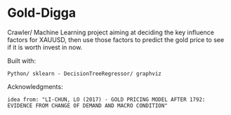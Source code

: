 # Gold-Digga
Crawler/ Machine Learning project aiming at deciding the key influence factors for XAUUSD, then use those factors to predict the gold price to see if it is worth invest in now.

Built with:

	Python/ sklearn - DecisionTreeRegressor/ graphviz

Acknowledgments:

	idea from: "LI-CHUN, LO (2017) - GOLD PRICING MODEL AFTER 1792: EVIDENCE FROM CHANGE OF DEMAND AND MACRO CONDITION"
